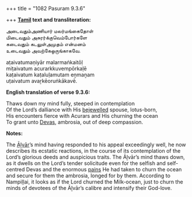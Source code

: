 +++
title = "1082 Pasuram 9.3.6"

+++
**[Tamil](/definition/tamil#history "show Tamil definitions") text and transliteration:**

அடைவதும்அணியார் மலர்மங்கைதோள்  
மிடைவதும் அசுரர்க்குவெம்போர்களே  
கடைவதும் கடலுள்அமுதம் என்மனம்  
உடைவதும் அவற்கேஒருங்காகவே.

aṭaivatumaṇiyār malarmaṅkaitōḷ  
miṭaivatum acurarkkuvempōrkaḷē  
kaṭaivatum kaṭaluḷamutam eṉmaṉam  
uṭaivatum avaṟkēoruṅkākavē.

**English translation of verse 9.3.6:**

Thaws down my mind fully, steeped in contemplation  
Of the Lord’s dalliance with His [bejewelled](/definition/bejewelled#history "show bejewelled definitions") spouse, lotus-born,  
His encounters fierce with Acurars and His churning the ocean  
To grant unto [Devas](/definition/deva#vaishnavism "show Devas definitions"), ambrosia, out of deep compassion.

**Notes:**

The [Āḻvār](/definition/aḻvar#vaishnavism "show Āḻvār definitions")’s mind having responded to his appeal exceedingly well, he now describes its ecstatic reactions, in the course of its contemplation of the Lord’s glorious deeds and auspicious traits. The Āḻvār’s mind thaws down, as it dwells on the Lord’s tender solicitude even for the selfish and self-centred Devas and the enormous [pains](/definition/pain#history "show pains definitions") He had taken to churn the ocean and secure for them the ambrosia, longed for by them. According to Nampiḷḷai, it looks as if the Lord churned the Milk-ocean, just to churn the minds of devotees of the Āḻvār’s calibre and intensify their God-love.


